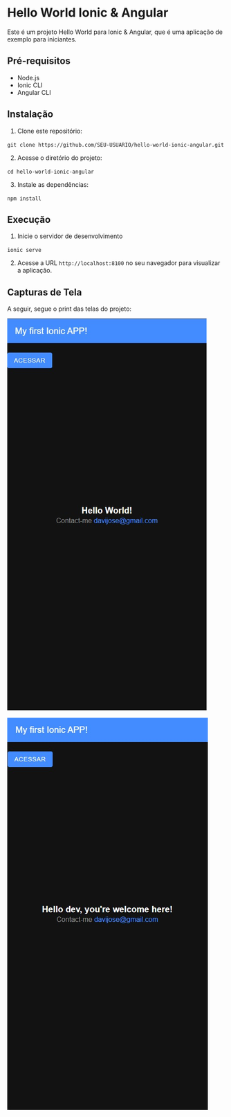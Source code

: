 # Hello World Ionic & Angular

Este é um projeto Hello World para Ionic & Angular, que é uma aplicação de exemplo para iniciantes.

## Pré-requisitos

* Node.js
* Ionic CLI
* Angular CLI

## Instalação
1. Clone este repositório:

`git clone https://github.com/SEU-USUARIO/hello-world-ionic-angular.git`

2. Acesse o diretório do projeto:

`cd hello-world-ionic-angular`

3. Instale as dependências:

`npm install`

## Execução

1. Inicie o servidor de desenvolvimento

`ionic serve`

2. Acesse a URL `http://localhost:8100` no seu navegador para visualizar a aplicação.

## Capturas de Tela

A seguir, segue o print das telas do projeto:

![Alt text](./src/assets/prints/print01.jpg?raw=true "Hello World!")

![Alt text](./src/assets/prints/print02.jpg?raw=true "Hello Dev!")
